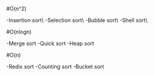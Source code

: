 #O(n^2)

-Insertion sort\\
-Selection sort\\
-Bubble sort\\
-Shell sort\\

#O(nlogn)

-Merge sort
-Quick sort
-Heap sort

#O(n)

-Redix sort
-Counting sort
-Bucket sort
